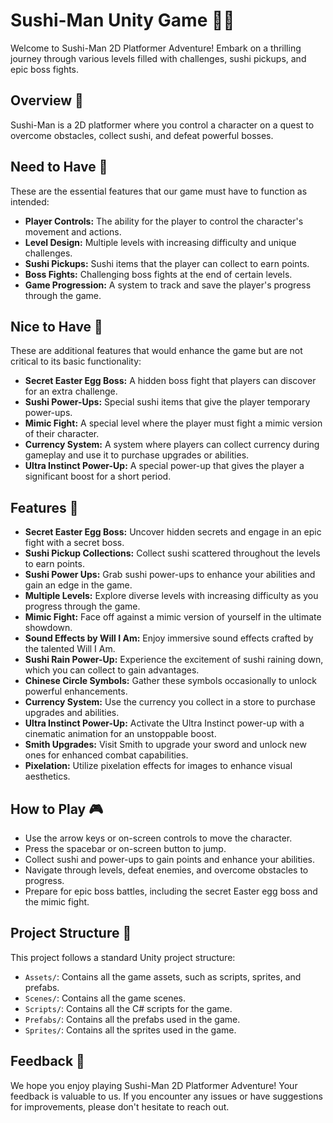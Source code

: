 # Sushi-Man Unity Game 🍣🥢

Welcome to Sushi-Man 2D Platformer Adventure! Embark on a thrilling journey through various levels filled with challenges, sushi pickups, and epic boss fights.

## Overview 🌟

Sushi-Man is a 2D platformer where you control a character on a quest to overcome obstacles, collect sushi, and defeat powerful bosses. 

## Need to Have 🎯

These are the essential features that our game must have to function as intended:

- **Player Controls:** The ability for the player to control the character's movement and actions.
- **Level Design:** Multiple levels with increasing difficulty and unique challenges.
- **Sushi Pickups:** Sushi items that the player can collect to earn points.
- **Boss Fights:** Challenging boss fights at the end of certain levels.
- **Game Progression:** A system to track and save the player's progress through the game.

## Nice to Have 🌟

These are additional features that would enhance the game but are not critical to its basic functionality:

- **Secret Easter Egg Boss:** A hidden boss fight that players can discover for an extra challenge.
- **Sushi Power-Ups:** Special sushi items that give the player temporary power-ups.
- **Mimic Fight:** A special level where the player must fight a mimic version of their character.
- **Currency System:** A system where players can collect currency during gameplay and use it to purchase upgrades or abilities.
- **Ultra Instinct Power-Up:** A special power-up that gives the player a significant boost for a short period.

## Features 🚀

- **Secret Easter Egg Boss:** Uncover hidden secrets and engage in an epic fight with a secret boss.
- **Sushi Pickup Collections:** Collect sushi scattered throughout the levels to earn points.
- **Sushi Power Ups:** Grab sushi power-ups to enhance your abilities and gain an edge in the game.
- **Multiple Levels:** Explore diverse levels with increasing difficulty as you progress through the game.
- **Mimic Fight:** Face off against a mimic version of yourself in the ultimate showdown.
- **Sound Effects by Will I Am:** Enjoy immersive sound effects crafted by the talented Will I Am.
- **Sushi Rain Power-Up:** Experience the excitement of sushi raining down, which you can collect to gain advantages.
- **Chinese Circle Symbols:** Gather these symbols occasionally to unlock powerful enhancements.
- **Currency System:** Use the currency you collect in a store to purchase upgrades and abilities.
- **Ultra Instinct Power-Up:** Activate the Ultra Instinct power-up with a cinematic animation for an unstoppable boost.
- **Smith Upgrades:** Visit Smith to upgrade your sword and unlock new ones for enhanced combat capabilities.
- **Pixelation:** Utilize pixelation effects for images to enhance visual aesthetics.

## How to Play 🎮

- Use the arrow keys or on-screen controls to move the character.
- Press the spacebar or on-screen button to jump.
- Collect sushi and power-ups to gain points and enhance your abilities.
- Navigate through levels, defeat enemies, and overcome obstacles to progress.
- Prepare for epic boss battles, including the secret Easter egg boss and the mimic fight.

## Project Structure 📁

This project follows a standard Unity project structure:

- `Assets/`: Contains all the game assets, such as scripts, sprites, and prefabs.
- `Scenes/`: Contains all the game scenes.
- `Scripts/`: Contains all the C# scripts for the game.
- `Prefabs/`: Contains all the prefabs used in the game.
- `Sprites/`: Contains all the sprites used in the game.

## Feedback 📝

We hope you enjoy playing Sushi-Man 2D Platformer Adventure! Your feedback is valuable to us. If you encounter any issues or have suggestions for improvements, please don't hesitate to reach out.

